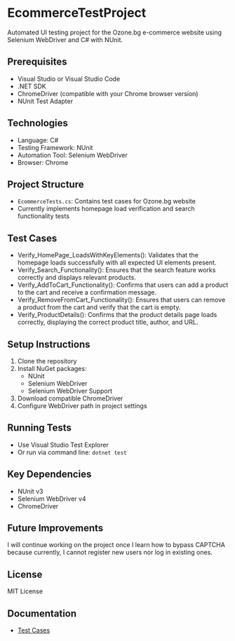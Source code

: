 # EcommerceTestProject
Automated UI testing project for the Ozone.bg e-commerce website using Selenium WebDriver and C# with NUnit.

## Prerequisites
- Visual Studio or Visual Studio Code
- .NET SDK
- ChromeDriver (compatible with your Chrome browser version)
- NUnit Test Adapter

## Technologies
- Language: C#
- Testing Framework: NUnit
- Automation Tool: Selenium WebDriver
- Browser: Chrome

## Project Structure
- `EcommerceTests.cs`: Contains test cases for Ozone.bg website
- Currently implements homepage load verification and search functionality tests

## Test Cases
- Verify_HomePage_LoadsWithKeyElements(): Validates that the homepage loads successfully with all expected UI elements present.
- Verify_Search_Functionality(): Ensures that the search feature works correctly and displays relevant products.
- Verify_AddToCart_Functionality(): Confirms that users can add a product to the cart and receive a confirmation message.
- Verify_RemoveFromCart_Functionality(): Ensures that users can remove a product from the cart and verify that the cart is empty.
- Verify_ProductDetails(): Confirms that the product details page loads correctly, displaying the correct product title, author, and URL.

## Setup Instructions
1. Clone the repository
2. Install NuGet packages:
   - NUnit
   - Selenium WebDriver
   - Selenium WebDriver Support
3. Download compatible ChromeDriver
4. Configure WebDriver path in project settings

## Running Tests
- Use Visual Studio Test Explorer
- Or run via command line: `dotnet test`

## Key Dependencies
- NUnit v3
- Selenium WebDriver v4
- ChromeDriver

## Future Improvements
I will continue working on the project once I learn how to bypass CAPTCHA because currently, I cannot register new users nor log in existing ones.


## License
MIT License

## Documentation
- [Test Cases](test-cases.txt)
